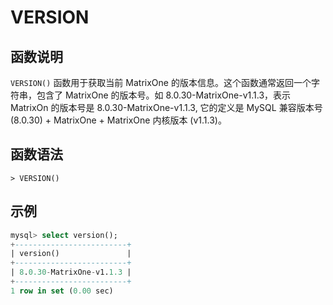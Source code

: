 # **VERSION**

## **函数说明**

`VERSION()` 函数用于获取当前 MatrixOne 的版本信息。这个函数通常返回一个字符串，包含了 MatrixOne 的版本号。如 8.0.30-MatrixOne-v1.1.3，表示 MatrixOn 的版本号是 8.0.30-MatrixOne-v1.1.3, 它的定义是 MySQL 兼容版本号 (8.0.30) + MatrixOne + MatrixOne 内核版本 (v1.1.3)。

## **函数语法**

```
> VERSION()
```

## **示例**

```sql
mysql> select version();
+-------------------------+
| version()               |
+-------------------------+
| 8.0.30-MatrixOne-v1.1.3 |
+-------------------------+
1 row in set (0.00 sec)
```
